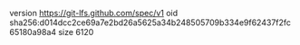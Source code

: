 version https://git-lfs.github.com/spec/v1
oid sha256:d014dcc2ce69a7e2bd26a5625a34b248505709b334e9f62437f2fc65180a98a4
size 6120
